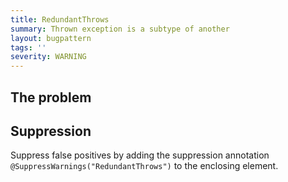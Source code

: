 ```yaml
---
title: RedundantThrows
summary: Thrown exception is a subtype of another
layout: bugpattern
tags: ''
severity: WARNING
---
```


<!--
*** AUTO-GENERATED, DO NOT MODIFY ***
To make changes, edit the @BugPattern annotation or the explanation in docs/bugpattern.
-->

## The problem


## Suppression
Suppress false positives by adding the suppression annotation `@SuppressWarnings("RedundantThrows")` to the enclosing element.
